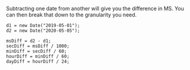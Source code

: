 Subtracting one date from another will give you the difference in MS. You can then break that down to the granularity you need.

```
d1 = new Date("2019-05-01");
d2 = new Date("2020-05-05");

msDiff = d2 - d1;
secDiff = msDiff / 1000;
minDiff = secDiff / 60;
hourDiff = minDiff / 60;
dayDiff = hourDiff / 24;
```
